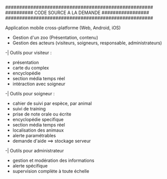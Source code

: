 #####################################################
########## CODE SOURCE A LA DEMANDE #################
#####################################################

Application mobile cross-platforme (Web, Android, iOS) 
- Gestion d'un zoo (Présentation, contenu)
- Gestion des acteurs (visiteurs, soigneurs, responsable, administrateurs)

-| Outils pour visiteur : 
- présentation
- carte du complex
- encyclopédie 
- section média temps réel 
- intéraction avec soigneur

-| Outils pour soigneur : 
- cahier de suivi par espèce, par animal
- suivi de training
- prise de note orale ou écrite
- encyclopédie specifique
- section média temps réel
- localisation des animaux
- alerte paramétrables
- demande d'aide
==> stockage serveur

-| Outils pour administrateur
- gestion et modération des informations
- alerte spécifique
- supervision complète à toute échelle
